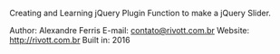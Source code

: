 Creating and Learning jQuery Plugin Function to make a jQuery Slider.

Author: Alexandre Ferris
E-mail: contato@rivott.com.br
Website: http://rivott.com.br
Built in: 2016
